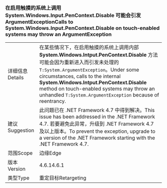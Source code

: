 ### <a name="calls-to-systemwindowsinputpencontextdisable-on-touch-enabled-systems-may-throw-an-argumentexception"></a><span data-ttu-id="16d9b-101">在启用触摸的系统上调用 System.Windows.Input.PenContext.Disable 可能会引发 ArgumentException</span><span class="sxs-lookup"><span data-stu-id="16d9b-101">Calls to System.Windows.Input.PenContext.Disable on touch-enabled systems may throw an ArgumentException</span></span>

|   |   |
|---|---|
|<span data-ttu-id="16d9b-102">详细信息</span><span class="sxs-lookup"><span data-stu-id="16d9b-102">Details</span></span>|<span data-ttu-id="16d9b-103">在某些情况下，在启用触摸的系统上调用内部 <strong>System.Windows.Intput.PenContext.Disable</strong> 方法可能会因为重新进入而引发未处理的 <code>T:System.ArgumentException</code>。</span><span class="sxs-lookup"><span data-stu-id="16d9b-103">Under some circumstances, calls to the internal <strong>System.Windows.Intput.PenContext.Disable</strong> method on touch-enabled systems may throw an unhandled <code>T:System.ArgumentException</code> because of reentrancy.</span></span>|
|<span data-ttu-id="16d9b-104">建议</span><span class="sxs-lookup"><span data-stu-id="16d9b-104">Suggestion</span></span>|<span data-ttu-id="16d9b-105">此问题已在 .NET Framework 4.7 中得到解决。</span><span class="sxs-lookup"><span data-stu-id="16d9b-105">This issue has been addressed in the .NET Framework 4.7.</span></span> <span data-ttu-id="16d9b-106">若要避免此异常，升级到 .NET Framework 4.7 及以上版本。</span><span class="sxs-lookup"><span data-stu-id="16d9b-106">To prevent the exception, upgrade to a version of the .NET Framework starting with the .NET Framework 4.7.</span></span>|
|<span data-ttu-id="16d9b-107">范围</span><span class="sxs-lookup"><span data-stu-id="16d9b-107">Scope</span></span>|<span data-ttu-id="16d9b-108">边缘</span><span class="sxs-lookup"><span data-stu-id="16d9b-108">Edge</span></span>|
|<span data-ttu-id="16d9b-109">版本</span><span class="sxs-lookup"><span data-stu-id="16d9b-109">Version</span></span>|<span data-ttu-id="16d9b-110">4.6.1</span><span class="sxs-lookup"><span data-stu-id="16d9b-110">4.6.1</span></span>|
|<span data-ttu-id="16d9b-111">类型</span><span class="sxs-lookup"><span data-stu-id="16d9b-111">Type</span></span>|<span data-ttu-id="16d9b-112">重定目标</span><span class="sxs-lookup"><span data-stu-id="16d9b-112">Retargeting</span></span>|

